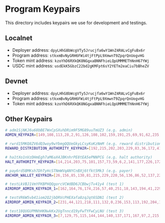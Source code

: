 # Program Keypairs

This directory includes keypairs we use for development and testings.

## Localnet

- Deployer address: `dpyLHhG8bWcgVTy5Jrucjfa6wY1WnZ4RALvCgFuBx6r`
- Program address: `stkxmBvNyGRH6FWi4tjFtPpL9XmwnT9ZpqrQnUogvHG`
- Token mint address: `kzoYhD6RXkQK8NGgxaBNNFhieLQpUMMMEThNnH67YWj`
- USDC mint address: `usdEkK5GbzC22bd2gKMFpt6sY2YETm2eaCiu7bBheZV`

## Devnet

- Deployer address: `dpyLHhG8bWcgVTy5Jrucjfa6wY1WnZ4RALvCgFuBx6r`
- Program address: `stkxmBvNyGRH6FWi4tjFtPpL9XmwnT9ZpqrQnUogvHG`
- Token mint address: `kzoYhD6RXkQK8NGgxaBNNFhieLQpUMMMEThNnH67YWj`

## Other Keypairs

```sh
# adm1SjNKJ6u68bBE7WxCpSXuhDRim9F5MG89uuTmUZ3 (e.g. admin)
ADMIN_KEYPAIR=[149,108,113,28,2,91,126,108,102,159,191,25,69,91,62,235,174,246,184,171,77,13,222,47,225,186,194,3,228,189,175,165,8,157,186,222,59,170,68,55,28,26,64,222,178,44,60,222,231,17,83,230,234,1,153,105,189,12,253,210,121,110,87,14]

# rwrd15MKQ8ZV6dQ3woy9wYbmgQQUeGkyLCsyKoKzNmM (e.g. reward distribution authority)
REWARD_DISTRIBUTION_AUTHORITY_KEYPAIR=[192,215,202,203,229,83,36,172,41,29,185,133,75,5,222,161,51,30,183,165,118,183,251,48,255,45,156,180,37,78,117,162,12,203,124,40,71,248,10,188,104,5,238,141,61,104,169,134,156,61,37,223,71,202,218,240,82,8,87,35,227,41,7,72]

# ha1tXo1nVzDHmEgh7aM6aX4JBKnhrPE8tEA5ePNNPCG (e.g. halt authority)
HALT_AUTHORITY_KEYPAIR=[14,214,203,75,101,157,73,59,6,2,141,177,226,172,138,75,171,153,251,24,226,45,104,120,251,101,82,138,122,220,77,249,10,100,144,26,96,76,153,124,203,221,236,167,53,76,150,239,40,152,205,64,41,147,115,17,152,209,76,1,198,43,23,61]

# pay6rd5BMKsh7DhTyHcSTNmWVqANYCnBXj6tfkt5Mk3 (e.g. payer)
ANCHOR_WALLET_KEYPAIR=[26,156,85,130,81,215,229,220,56,136,86,52,137,227,47,220,5,253,145,253,14,197,39,115,49,11,181,155,127,233,47,142,12,48,180,118,32,106,110,211,83,5,109,31,209,235,22,214,46,146,139,147,64,199,72,22,14,140,127,137,221,17,251,64]

# testLkVBJ1VmYFKBPHQQgorcVCWdBD6JCBbwjTv41y4 (test 1)
AIRDROP_ADMIN_KEYPAIR_1=[162,164,76,174,216,57,40,251,18,143,194,41,229,104,27,238,46,157,172,7,198,149,202,91,124,135,246,10,157,87,251,43,13,59,115,5,36,46,14,44,100,139,109,233,166,206,25,89,245,49,81,108,52,178,55,238,77,140,210,3,254,152,169,59]

# testVR6W5vb41iom2Q2jbDRVcPHEXafa8zqJqt6SDN1 (test 2)
AIRDROP_ADMIN_KEYPAIR_2=[231,44,121,218,111,132,0,236,153,113,192,204,130,153,116,90,25,240,81,145,200,200,89,18,83,247,246,242,166,255,17,98,13,59,115,8,110,182,137,162,164,86,141,156,28,47,13,176,215,195,76,80,234,220,203,97,160,103,107,44,104,217,157,10]

# test18QUGUPMNhHKNwkKx2UgTnncd19yFwTYFwCyLNU (test 3)
AIRDROP_ADMIN_KEYPAIR_3=[7,129,75,115,144,144,140,137,171,167,97,2,215,35,61,218,154,183,13,206,39,53,222,58,111,71,208,230,253,126,186,141,13,59,114,253,176,100,135,148,105,212,121,254,183,37,159,95,51,211,209,110,172,217,94,120,205,173,136,15,84,81,1,185]
```
